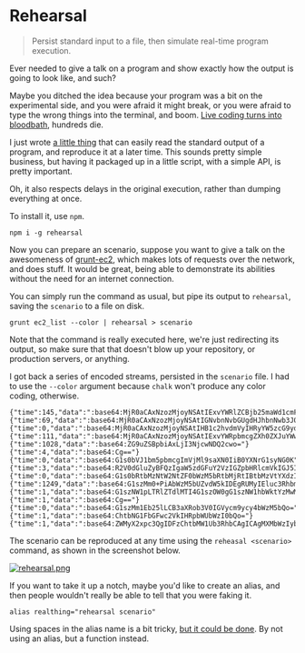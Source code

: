# Rehearsal

> Persist standard input to a file, then simulate real-time program execution.

Ever needed to give a talk on a program and show exactly how the output is going to look like, and such?

Maybe you ditched the idea because your program was a bit on the experimental side, and you were afraid it might break, or you were afraid to type the wrong things into the terminal, and boom. [Live coding turns into bloodbath][1], hundreds die.

I just wrote [a little thing][2] that can easily read the standard output of a program, and reproduce it at a later time. This sounds pretty simple business, but having it packaged up in a little script, with a simple API, is pretty important.

Oh, it also respects delays in the original execution, rather than dumping everything at once.

To install it, use `npm`.

```shell
npm i -g rehearsal
```

Now you can prepare an scenario, suppose you want to give a talk on the awesomeness of [grunt-ec2][3], which makes lots of requests over the network, and does stuff. It would be great, being able to demonstrate its abilities without the need for an internet connection.

You can simply run the command as usual, but pipe its output to `rehearsal`, saving the `scenario` to a file on disk.

```shell
grunt ec2_list --color | rehearsal > scenario
```

Note that the command is really executed here, we're just redirecting its output, so make sure that that doesn't blow up your repository, or production servers, or anything.

I got back a series of encoded streams, persisted in the `scenario` file. I had to use the `--color` argument because `chalk` won't produce any color coding, otherwise.


```
{"time":145,"data":":base64:MjR0aCAxNzozMjoyNSAtIExvYWRlZCBjb25maWd1cmF0aW9uIGZvciBncnVudCBlbnZpcm9ubWVudAo="}
{"time":69,"data":":base64:MjR0aCAxNzozMjoyNSAtIGNvbnNvbGUgdHJhbnNwb3J0IGVuYWJsZWQK"}
{"time":0,"data":":base64:MjR0aCAxNzozMjoyNSAtIHB1c2hvdmVyIHRyYW5zcG9ydCBvZmYKMjR0aCAxNzozMjoyNSAtIHBhcGVydHJhaWwgdHJhbnNwb3J0IG9mZgo="}
{"time":111,"data":":base64:MjR0aCAxNzozMjoyNSAtIExvYWRpbmcgZXh0ZXJuYWwgdGFza3MuLi4="}
{"time":1028,"data":":base64:ZG9uZSBpbiAxLjI3NjcwNDQ2cwo="}
{"time":4,"data":":base64:Cg=="}
{"time":0,"data":":base64:G1s0bVJ1bm5pbmcgImVjMl9saXN0IiB0YXNrG1syNG0K"}
{"time":3,"data":":base64:R2V0dGluZyBFQzIgaW5zdGFuY2VzIGZpbHRlcmVkIGJ5IBtbMzZtcnVubmluZxtbMzltIHN0YXRlLi4uCg=="}
{"time":0,"data":":base64:G1s0bRtbMzNtW2NtZF0bWzM5bRtbMjRtIBtbMzVtYXdzIGVjMiBkZXNjcmliZS1pbnN0YW5jZXMgLS1maWx0ZXJzIE5hbWU9aW5zdGFuY2Utc3RhdGUtbmFtZSxWYWx1ZXM9cnVubmluZxtbMzltCg=="}
{"time":1249,"data":":base64:G1szMm0+PiAbWzM5bUZvdW5kIDEgRUMyIEluc3RhbmNlKHMpCg=="}
{"time":1,"data":":base64:G1szNW1pLTRlZTdlMTI4G1szOW0gG1szNW1hbWktYzMwMzYwYWEbWzM5bSAoG1szMm1ydW5uaW5nG1szOW0pIFsbWzM2bXByb2R1Y3Rpb24bWzM5bV0gb24gG1s0bTEwNy4yMC4xOTguMjM5G1syNG0K"}
{"time":1,"data":":base64:Cg=="}
{"time":0,"data":":base64:G1szMm1Eb25lLCB3aXRob3V0IGVycm9ycy4bWzM5bQo="}
{"time":1,"data":":base64:ChtbNG1FbGFwc2VkIHRpbWUbWzI0bQo="}
{"time":1,"data":":base64:ZWMyX2xpc3QgIDFzChtbMW1Ub3RhbCAgICAgMXMbWzIybQo="}
```

The scenario can be reproduced at any time using the `reheasal <scenario>` command, as shown in the screenshot below.

[![rehearsal.png][4]][1]

If you want to take it up a notch, maybe you'd like to create an alias, and then people wouldn't really be able to tell that you were faking it.

```shell
alias realthing="rehearsal scenario"
```

Using spaces in the alias name is a bit tricky, [but it could be done][5]. By not using an alias, but a function instead.

  [1]: http://net.tutsplus.com/articles/editorials/the-holy-grail-of-conference-talks-live-coding/ "The holy grail of conference talks: Live Coding"
  [2]: https://github.com/bevacqua/rehearsal "bevacqua/rehearsal on GitHub"
  [3]: https://github.com/bevacqua/grunt-ec2 "bevacqua/grunt-ec2 on GitHub"
  [4]: http://i.imgur.com/boNkRem.png 
  [5]: http://superuser.com/q/105375 "Bash: Spaces in alias name"
